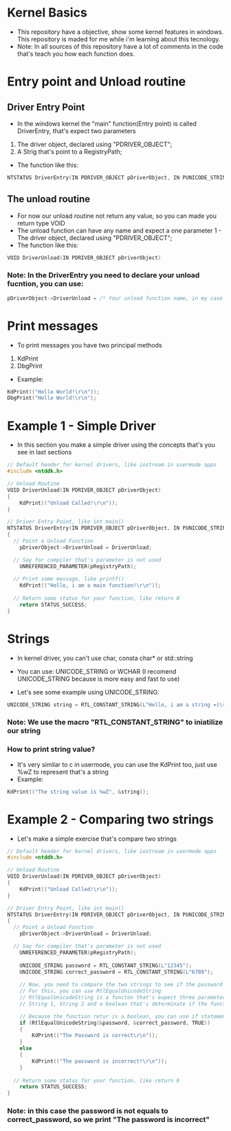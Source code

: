 # Kernel Basics

- This repository have a objective, show some kernel features in windows. This repository is maded for me while i'm learning about this tecnology.
- Note: In all sources of this repository have a lot of comments in the code that's teach you how each function does.   

# Entry point and Unload routine
## Driver Entry Point
- In the windows kernel the "main" function(Entry point) is called DriverEntry, that's expect two parameters</br>
1. The driver object, declared using "PDRIVER_OBJECT";
2. A Strig that's point to a RegistryPath;
- The function like this: 
```c
NTSTATUS DriverEntry(IN PDRIVER_OBJECT pDriverObject, IN PUNICODE_STRING pRegistryPath)
```

## The unload routine
- For now our unload routine not return any value, so you can made you return type VOID
- The unload function can have any name and expect a one parameter
1 - The driver object, declared using "PDRIVER_OBJECT";</br>
- The function like this:
```c
VOID DriverUnload(IN PDRIVER_OBJECT pDriverObject) 
```
### Note: In the DriverEntry you need to declare your unload fucntion, you can use:
```c
pDriverObject->DriverUnload = /* Your unload function name, in my case: */DriverUnload;
```
# Print messages
- To print messages you have two principal methods </br>
1. KdPrint 
2. DbgPrint

- Example:
```c
KdPrint(("Hello World!\r\n"));
DbgPrint("Hello World!\r\n");
```

# Example 1 - Simple Driver
- In this section you make a simple driver using the concepts that's you see in last sections
```c
// Default header for kernel drivers, like iostream in usermode apps
#include <ntddk.h>

// Unload Routine
VOID DriverUnload(IN PDRIVER_OBJECT pDriverObject)
{
	KdPrint(("Unload Called!\r\n"));
} 

// Driver Entry Point, like int main()
NTSTATUS DriverEntry(IN PDRIVER_OBJECT pDriverObject, IN PUNICODE_STRING pRegistryPath)
{
  // Point a Unload Function
	pDriverObject->DriverUnload = DriverUnload;

  // Say for compiler that's parameter is not used 
	UNREFERENCED_PARAMETER(pRegistryPath);
  
  // Print some message, like printf()
	KdPrint(("Hello, i am a main function!\r\n")); 
  
  // Return some status for your function, like return 0
	return STATUS_SUCCESS;
}
```
# Strings
- In kernel driver, you can't use char, consta char* or std::string
- You can use: UNICODE_STRING or WCHAR (I recomend UNICODE_STRING because is more easy and fast to use)

- Let's see some example using UNICODE_STRING:
```c
UNICODE_STRING string = RTL_CONSTANT_STRING(L"Hello, i am a string =)\r\n");
```
### Note: We use the macro "RTL_CONSTANT_STRING" to iniatilize our string </hr>

### How to print string value?
- It's very similar to c in usermode, you can use the KdPrint too, just use %wZ to represent that's a string
- Example:
```c
KdPrint(("The string value is %wZ", &string));
```

# Example 2 - Comparing two strings
- Let's make a simple exercise that's compare two strings
```c
// Default header for kernel drivers, like iostream in usermode apps
#include <ntddk.h>

// Unload Routine
VOID DriverUnload(IN PDRIVER_OBJECT pDriverObject)
{
	KdPrint(("Unload Called!\r\n"));
} 

// Driver Entry Point, like int main()
NTSTATUS DriverEntry(IN PDRIVER_OBJECT pDriverObject, IN PUNICODE_STRING pRegistryPath)
{
  // Point a Unload Function
	pDriverObject->DriverUnload = DriverUnload;

  // Say for compiler that's parameter is not used 
	UNREFERENCED_PARAMETER(pRegistryPath);
  
 	UNICODE_STRING password = RTL_CONSTANT_STRING(L"12345");
	UNICODE_STRING correct_password = RTL_CONSTANT_STRING(L"6789");
	
	// Now, you need to compare the two strings to see if the password is correct
	// For this, you can use RtlEqualUnicodeString
	// RtlEqualUnicodeString is a functon that's expect three parameters
	// String 1, String 2 and a boolean that's determinate if the functions check if strings are equals or different

	// Because the function retur is a boolean, you can use if statement to check thh return
	if (RtlEqualUnicodeString(&password, &correct_password, TRUE))
	{
		KdPrint(("The Password is correct\r\n"));
	}
	else
	{
		KdPrint(("The password is incorrect!\r\n"));
	}
  
  // Return some status for your function, like return 0
	return STATUS_SUCCESS;
}
```
### Note: in this case the password is not equals to correct_password, so we print "The password is incorrect"
